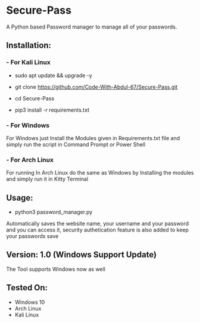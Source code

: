 # Secure-Pass
<p>A Python based Password manager to manage all of your passwords.<p/>

<h2>Installation:</h2>

<h3>- For Kali Linux</h3>

- sudo apt update && upgrade -y

- git clone https://github.com/Code-With-Abdul-67/Secure-Pass.git

- cd Secure-Pass

- pip3 install -r requirements.txt


<h3>- For Windows</h3>

<p>For Windows just Install the Modules given in Requirements.txt file and simply run the script in Command Prompt or Power Shell</p>


<h3>- For Arch Linux</h3>

<p>For running In Arch Linux do the same as Windows by Installing the modules and simply run it in Kitty Terminal</p>

<h2>Usage:</h2>
  
- python3 password_manager.py


<p>Automatically saves the website name, your username and your password and you can access it, security authetication feature is also added to keep your passwords save<p/>

<h2>Version: 1.0 (Windows Support Update)</h2>

<o>The Tool supports Windows now as well</p>


<h2>Tested On:</h2>

- Windows 10
- Arch Linux
- Kali Linux
    



